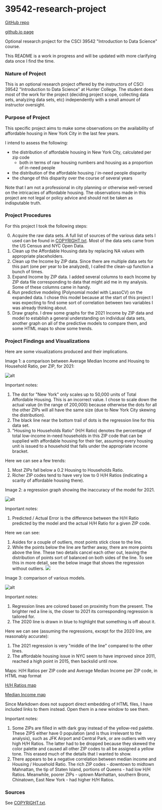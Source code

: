 # 39542-research-project

[GitHub repo](https://github.com/JasonWu00/39542-research-project/)

[github.io page](https://jasonwu00.github.io/39542-research-project/)

Optional research project for the CSCI 39542 "Introduction to Data Science" course.

This README is a work in progress and will be updated with more clarifying data once I find the time.

### Nature of Project

This is an optional research project offered by the instructors of CSCI 39542 "Introduction to Data Science" at Hunter College. The student does most of the work for the project (deciding project scope, collecting data sets, analyzing data sets, etc) independently with a small amount of instructor oversight.

### Purpose of Project

This specific project aims to make some observations on the availability of affordable housing in New York City in the last few years.

I intend to assess the following:
- the distribution of affordable housing in New York City, calculated per zip code
  - both in terms of raw housing numbers and housing as a proportion of in-need people
- the distribution of the affordable housing / in-need people disparity
- the change of this disparity over the course of several years

Note that I am not a professional in city planning or otherwise well-versed on the intricacies of affordable housing. The observations made in this project are not legal or policy advice and should not be taken as indisputable truth.

### Project Procedures

For this project I took the following steps:

0. Acquire the raw data sets. A full list of sources of the various data sets I used can be found in [COPYRIGHT.txt](https://github.com/JasonWu00/39542-research-project/blob/main/COPYRIGHT.txt). Most of the data sets came from the US Census and NYC Open Data.
1. Clean up the Affordable Housing data by replacing NA values with appropriate placeholders.
2. Clean up the Income by ZIP data. Since there are multiple data sets for this part (one per year to be analyzed), I called the clean-up function a bunch of times.
3. Expand Income by ZIP data. I added several columns to each Income by ZIP data file corresponding to data that might aid me in my analysis. Some of these columns came in handy.
4. Run predictive modeling (Polynomial model with LassoCV) on the expanded data. I chose this model because at the start of this project I was expecting to find some sort of correlation between two variables I was already thinking about.
5. Draw graphs. I drew some graphs for the 2021 Income by ZIP data and model to establish a general understanding on individual data sets, another graph on all of the predictive models to compare them, and some HTML maps to show some trends.

### Project Findings and Visualizations

Here are some visualizations produced and their implications.

Image 1: a comparison between Average Median Income and Housing to Household Ratio, per ZIP, for 2021:

![alt](https://raw.githubusercontent.com/JasonWu00/39542-research-project/main/visualizations/NYC_Household_vs_Income_with_regression_2020.png)

Important notes:
1. The dot for "New York" only scales up to 50,000 units of Total Affordable Housing. This is an incorrect value. I chose to scale down the actual value (in the range of 200,000) because otherwise the dots for all the other ZIPs will all have the same size (due to New York City skewing the distribution).
2. The black line near the bottom trail of dots is the regression line for this data set.
3. "Housing to Households Ratio" (H/H Ratio) denotes the percentage of total low-income in-need households in this ZIP code that can be supplied with affordable housing for their tier, assuming every housing unit is issued to a household that falls under the appropriate income bracket.

Here we can see a few trends:
1. Most ZIPs fall below a 0.2 Housing to Households Ratio.
2. Richer ZIP codes tend to have very low to 0 H/H Ratios (indicating a scarity of affordable housing there).


Image 2: a regression graph showing the inaccuracy of the model for 2021.

![alt](https://raw.githubusercontent.com/JasonWu00/39542-research-project/main/visualizations/Regression_error_graph_2021.png)

Important notes:
1. Predicted / Actual Error is the difference between the H/H Ratio predicted by the model and the actual H/H Ratio for a given ZIP code.

Here we can see:
1. Asides for a couple of outliers, most points stick close to the line.
2. While the points below the line are farther away, there are more points above the line. These two details cancel each other out, leaving the distribution of points sort of balanced on both sides of the line. To see this in more detail, see the below image that shows the regression without outliers.
![](https://raw.githubusercontent.com/JasonWu00/39542-research-project/main/visualizations/Regression_error_graph_2021_without_outliers.png)


Image 3: comparison of various models.

![alt](https://raw.githubusercontent.com/JasonWu00/39542-research-project/main/visualizations/NYC_Housing_vs_Income_2011-2021_predictions_overlaid.png)

Important notes:
1. Regression lines are colored based on proximity from the present. The brighter red a line is, the closer to 2021 its corresponding regression is tailored for.
2. The 2020 line is drawn in blue to highlight that something is off about it.

Here we can see (assuming the regressions, except for the 2020 line, are reasonably accurate):
1. The 2021 regression is very "middle of the line" compared to the other lines.
2. The affordable housing issue in NYC seem to have improved since 2011, reached a high point in 2015, then backslid until now.


Maps: H/H Ratios per ZIP code and Average Median Income per ZIP code, in HTML map format

[H/H Ratios map](https://jasonwu00.github.io/39542-research-project/visualizations/nyc_zips_housing_choropleth_2021.html)

[Median Income map](https://jasonwu00.github.io/39542-research-project/visualizations/nyc_zips_income_choropleth_2021.html)

Since Markdown does not support direct embedding of HTML files, I have included links to them instead. Open them in a new window to see them.

Important notes:
1. Some ZIPs are filled in with dark gray instead of the yellow-red palette. These ZIPS either have 0 population (and is thus irrelevant to the analysis), such as JFK Airport and Central Park, or are outliers with very high H/H Ratios. The latter had to be dropped because they skewed the color palette and caused all other ZIP codes to all be assigned a yellow tone. This erased much of the details that I wanted to show.
2. There appears to be a negative correlation between median income and Housing / Household Ratio. The rich ZIP codes - downtown to midtown Mahnattan, the tip of Staten Island, portions of Queens - had low H/H Ratios. Meanwhile, poorer ZIPs - uptown Manhattan, southern Bronx, Chinatown, East New York - had higher H/H Ratios.


### Sources

See [COPYRIGHT.txt](https://github.com/JasonWu00/39542-research-project/blob/main/COPYRIGHT.txt).